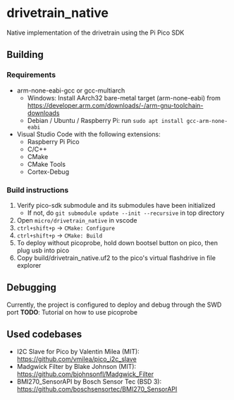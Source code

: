# drivetrain_native
Native implementation of the drivetrain using the Pi Pico SDK

## Building
### Requirements
* arm-none-eabi-gcc or gcc-multiarch
    * Windows: Install AArch32 bare-metal target (arm-none-eabi)
               from https://developer.arm.com/downloads/-/arm-gnu-toolchain-downloads
    * Debian / Ubuntu / Raspberry Pi: run `sudo apt install gcc-arm-none-eabi`
* Visual Studio Code with the following extensions:
    * Raspberry Pi Pico
    * C/C++
    * CMake
    * CMake Tools
    * Cortex-Debug
### Build instructions
1. Verify pico-sdk submodule and its submodules have been initialized
    * If not, do `git submodule update --init --recursive` in top directory
2. Open `micro/drivetrain_native` in vscode
3. `ctrl+shift+p` -> `CMake: Configure`
4. `ctrl+shift+p` -> `CMake: Build`
5. To deploy without picoprobe, hold down bootsel button on pico, then plug usb into pico
6. Copy build/drivetrain_native.uf2 to the pico's virtual flashdrive in file explorer
## Debugging
Currently, the project is configured to deploy and debug through the SWD port
**TODO**: Tutorial on how to use picoprobe

## Used codebases
* I2C Slave for Pico by Valentin Milea (MIT): https://github.com/vmilea/pico_i2c_slave
* Madgwick Filter by Blake Johnson (MIT): https://github.com/bjohnsonfl/Madgwick_Filter
* BMI270_SensorAPI by Bosch Sensor Tec (BSD 3): https://github.com/boschsensortec/BMI270_SensorAPI